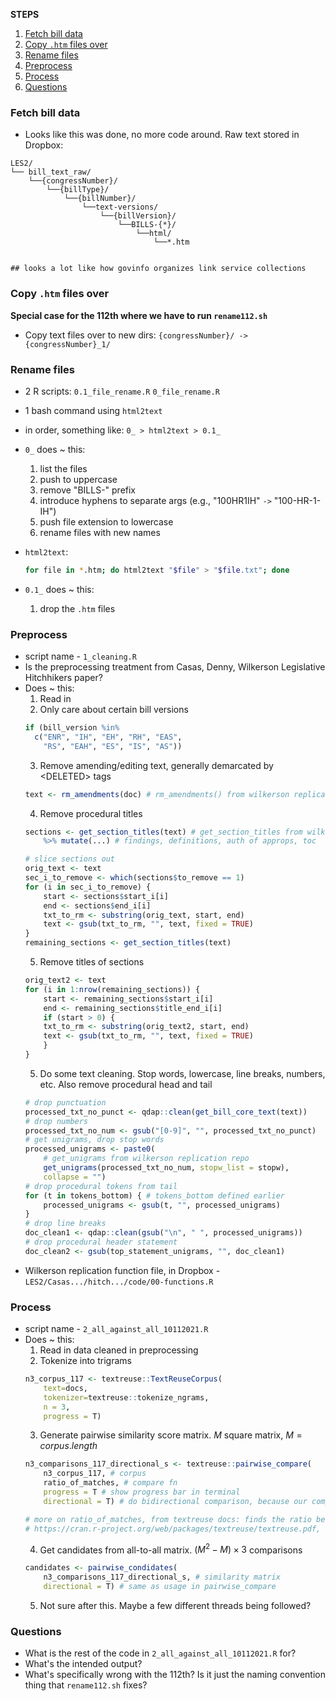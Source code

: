 **STEPS**  
1. [Fetch bill data](#fetch-bill-data)
2. [Copy `.htm` files over](#copy-htm-files-over)
3. [Rename files](#rename-files)
4. [Preprocess](#preprocess)
5. [Process](#process)
6. [Questions](#questions)
### Fetch bill data
- Looks like this was done, no more code around. Raw text stored in Dropbox:
```
LES2/
└── bill_text_raw/ 
    └──{congressNumber}/ 
        └──{billType}/ 
            └──{billNumber}/ 
                └──text-versions/ 
                    └──{billVersion}/ 
                        └──BILLS-{*}/ 
                            └──html/
                                └──*.htm


## looks a lot like how govinfo organizes link service collections
```
### Copy `.htm` files over
**Special case for the 112th where we have to run `rename112.sh`**
- Copy text files over to new dirs: `{congressNumber}/ -> {congressNumber}_1/`

### Rename files
- 2 R scripts: `0.1_file_rename.R` `0_file_rename.R` 
- 1 bash command using `html2text`
- in order, something like: `0_ > html2text > 0.1_`
- `0_` does ~ this:
    1. list the files
    2. push to uppercase
    3. remove "BILLS-" prefix
    4. introduce hyphens to separate args (e.g., "100HR1IH" `->` "100-HR-1-IH")
    5. push file extension to lowercase
    6. rename files with new names  
- `html2text`:  
    ```sh
    for file in *.htm; do html2text "$file" > "$file.txt"; done
    ```

- `0.1_` does ~ this:  
    1. drop the `.htm` files
### Preprocess
- script name - `1_cleaning.R`
- Is the preprocessing treatment from Casas, Denny, Wilkerson Legislative Hitchhikers paper?
- Does ~ this:
    1. Read in
    2. Only care about certain bill versions
    ```R
    if (bill_version %in% 
      c("ENR", "IH", "EH", "RH", "EAS", 
        "RS", "EAH", "ES", "IS", "AS"))
    ```
    3. Remove amending/editing text, generally demarcated by \<DELETED> tags
    ```R
    text <- rm_amendments(doc) # rm_amendments() from wilkerson replication repo
    ```
    4. Remove procedural titles
    ```R
    sections <- get_section_titles(text) # get_section_titles from wilkerson replication repo
        %>% mutate(...) # findings, definitions, auth of approps, toc
    
    # slice sections out
    orig_text <- text
    sec_i_to_remove <- which(sections$to_remove == 1)
    for (i in sec_i_to_remove) {
        start <- sections$start_i[i]
        end <- sections$end_i[i]
        txt_to_rm <- substring(orig_text, start, end)
        text <- gsub(txt_to_rm, "", text, fixed = TRUE)
    }
    remaining_sections <- get_section_titles(text)
    ```
    5. Remove titles of sections
    ```R
    orig_text2 <- text
    for (i in 1:nrow(remaining_sections)) {
        start <- remaining_sections$start_i[i]
        end <- remaining_sections$title_end_i[i]
        if (start > 0) {
        txt_to_rm <- substring(orig_text2, start, end)
        text <- gsub(txt_to_rm, "", text, fixed = TRUE)
        }
    }
    ```
    5. Do some text cleaning. Stop words, lowercase, line breaks, numbers, etc. Also remove procedural head and tail
    ```R
    # drop punctuation
    processed_txt_no_punct <- qdap::clean(get_bill_core_text(text))
    # drop numbers
    processed_txt_no_num <- gsub("[0-9]", "", processed_txt_no_punct)
    # get unigrams, drop stop words
    processed_unigrams <- paste0(
        # get_unigrams from wilkerson replication repo
        get_unigrams(processed_txt_no_num, stopw_list = stopw), 
        collapse = "")
    # drop procedural tokens from tail
    for (t in tokens_bottom) { # tokens_bottom defined earlier
        processed_unigrams <- gsub(t, "", processed_unigrams)
    }
    # drop line breaks
    doc_clean1 <- qdap::clean(gsub("\n", " ", processed_unigrams))
    # drop procedural header statement
    doc_clean2 <- gsub(top_statement_unigrams, "", doc_clean1)
    ```
- Wilkerson replication function file, in Dropbox -  `LES2/Casas.../hitch.../code/00-functions.R`

### Process
- script name - `2_all_against_all_10112021.R`
- Does ~ this:
    1. Read in data cleaned in preprocessing
    2. Tokenize into trigrams
    ```R
    n3_corpus_117 <- textreuse::TextReuseCorpus(
        text=docs, 
        tokenizer=textreuse::tokenize_ngrams, 
        n = 3, 
        progress = T)
    ```
    3. Generate pairwise similarity score matrix. $M$ square matrix, $M = corpus.length$
    ```R
    n3_comparisons_117_directional_s <- textreuse::pairwise_compare(
        n3_corpus_117, # corpus
        ratio_of_matches, # compare fn 
        progress = T # show progress bar in terminal
        directional = T) # do bidirectional comparison, because our compare fn is not commutative (r_of_m(a,b) != r_of_m(b,a))

    # more on ratio_of_matches, from textreuse docs: finds the ratio between the number of items in b that are also in a and the total number of items in b.Note that this similarity measure is directional: it measures how much b borrows from a, but says  nothing about how much of a borrows from b.
    # https://cran.r-project.org/web/packages/textreuse/textreuse.pdf, 17.
    ```
    4. Get candidates from all-to-all matrix. $(M^2 - M)\times3$ comparisons
    ```R
    candidates <- pairwise_condidates(
        n3_comparisons_117_directional_s, # similarity matrix
        directional = T) # same as usage in pairwise_compare
    ```
    5. Not sure after this. Maybe a few different threads being followed?

### Questions
- What is the rest of the code in `2_all_against_all_10112021.R` for?  
- What's the intended output?
- What's specifically wrong with the 112th? Is it just the naming convention thing that `rename112.sh` fixes?